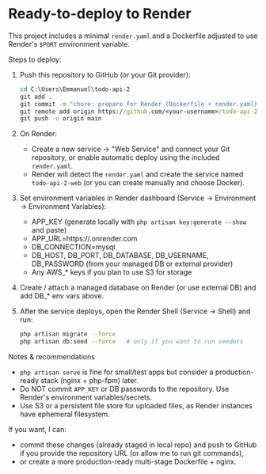 Ready-to-deploy to Render
=========================

This project includes a minimal `render.yaml` and a Dockerfile adjusted to use Render's `$PORT` environment variable.

Steps to deploy:

1. Push this repository to GitHub (or your Git provider):

   ```cmd
   cd C:\Users\Emmanuel\todo-api-2
   git add .
   git commit -m "chore: prepare for Render (Dockerfile + render.yaml)"
   git remote add origin https://github.com/<your-username>/todo-api-2.git
   git push -u origin main
   ```

2. On Render:
   - Create a new service -> "Web Service" and connect your Git repository, or enable automatic deploy using the included `render.yaml`.
   - Render will detect the `render.yaml` and create the service named `todo-api-2-web` (or you can create manually and choose Docker).

3. Set environment variables in Render dashboard (Service → Environment → Environment Variables):
   - APP_KEY (generate locally with `php artisan key:generate --show` and paste)
   - APP_URL=https://<your-render-service>.onrender.com
   - DB_CONNECTION=mysql
   - DB_HOST, DB_PORT, DB_DATABASE, DB_USERNAME, DB_PASSWORD (from your managed DB or external provider)
   - Any AWS_* keys if you plan to use S3 for storage

4. Create / attach a managed database on Render (or use external DB) and add DB_* env vars above.

5. After the service deploys, open the Render Shell (Service → Shell) and run:

   ```bash
   php artisan migrate --force
   php artisan db:seed --force   # only if you want to run seeders
   ```

Notes & recommendations
- `php artisan serve` is fine for small/test apps but consider a production-ready stack (nginx + php-fpm) later.
- Do NOT commit `APP_KEY` or DB passwords to the repository. Use Render's environment variables/secrets.
- Use S3 or a persistent file store for uploaded files, as Render instances have ephemeral filesystem.

If you want, I can:
- commit these changes (already staged in local repo) and push to GitHub if you provide the repository URL (or allow me to run git commands),
- or create a more production-ready multi-stage Dockerfile + nginx.
